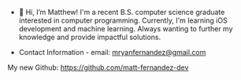 - 👋 Hi, I’m Matthew!
I'm a recent B.S. computer science graduate interested in computer programming.
Currently, I'm learning iOS development and machine learning.
Always wanting to further my knowledge and provide impactful solutions.

- Contact Information -
email: mryanfernandez@gmail.com

My new Github: https://github.com/matt-fernandez-dev
